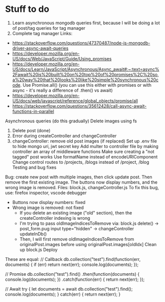 # Stuff to do
1. Learn asynchronous mongodb queries first, because I will be doing a lot of post/tag queries for tag manager
2. Complete tag manager
Links:
- https://stackoverflow.com/questions/47370487/node-js-mongodb-driver-async-await-queries
- https://developer.mozilla.org/en-US/docs/Web/JavaScript/Guide/Using_promises
- https://developer.mozilla.org/en-US/docs/Learn/JavaScript/Asynchronous/Async_await#:~:text=async%2Fawait%20is%20built%20on%20top%20of%20promises%2C%20so,a%20way%20that%20looks%20like%20simple%20synchronous%20code.
Use Promise.all() (you can use this either with promises or with async - it's really a difference of .then() vs await)
- https://developer.mozilla.org/en-US/docs/web/javascript/reference/global_objects/promise/all
- https://stackoverflow.com/questions/35612428/call-async-await-functions-in-parallel

Asynchronous queries (do this gradually)
Delete images using fs
1. Delete post (done)
2. Error during createController and changeController
3. changeController: remove old post images (if replaced)
Set up .env file to hide mongo uri, jwt secret key
Add multer to controller file by making controller an array of middleware functions
Make sure creating a "not tagged" post works
Use formatName instead of encodeURIComponent
Change control routes to /projects, /blogs instead of /project, /blog
Testing and bug fixes

Bug: create new post with multiple images, then click update post. Then remove the first existing image. The buttons now display numbers, and the wrong image is removed.
Files: block.js, changeController.js
To fix this bug, use: firefox inspector, vscode debugger
- Buttons now display numbers: fixed
- Wrong image is removed: not fixed
  - If you delete an existing image ("old" section), then the createController indexing is wrong
  - I'm trying to pass oldImageIndicesToRemove via: block.js delete() -> post_form.pug input type="hidden" -> changeController updateInDb()
  - Then, I will first remove oldImageIndicesToRemove from originalPost.images before using originalPost.images[oldIdx]
Clean up block.js
Deploy

These are equal:
// Callback
db.collection("test").find(function(err, documents) {
  if (err) return next(err);
  console.log(documents);
});

// Promise
db.collection("test").find()
.then(function(documents) {
  console.log(documents);
})
.catch(function(err) {
  return next(err);
});

// Await
try {
  let documents = await db.collection("test").find();
  console.log(documents);
} catch(err) {
  return next(err);
}